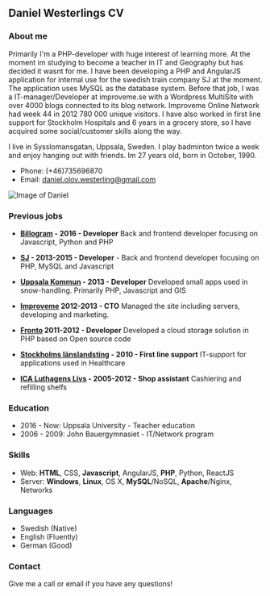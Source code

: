 ## Daniel Westerlings CV

### About me
Primarily I'm a PHP-developer with huge interest of learning more. At the moment im studying to become a teacher in IT and Geography but has decided it wasnt for me. I have been developing a PHP and AngularJS application for internal use for the swedish train company SJ at the moment. The application uses MySQL as the database system. Before that job, I was a IT-manager/Developer at improveme.se with a Wordpress MultiSite with over 4000 blogs connected to its blog network. Improveme Online Network had week 44 in 2012 780 000 unique visitors. I have also worked in first line support for Stockholm Hospitals and 6 years in a grocery store, so I have acquired some social/customer skills along the way.


I live in Sysslomansgatan, Uppsala, Sweden. I play badminton twice a week and enjoy hanging out with friends. Im 27 years old, born in October, 1990.
* Phone: (+46)735696870
* Email: daniel.olov.westerling@gmail.com

![Image of Daniel](https://scontent.fbma2-1.fna.fbcdn.net/v/t1.0-9/22228496_10155088135451909_731543235580180837_n.jpg?oh=90aec3ad9ab39634154019954f2453d7&oe=5AB8F2F7)

### Previous jobs

* **[Billogram](http://billogram.com) - 2016 - Developer** Back and frontend developer focusing on Javascript, Python and PHP

* **[SJ](http://sj.se) - 2013-2015 - Developer** - Back and frontend developer focusing on PHP, MySQL and Javascript

* **[Uppsala Kommun](http://uppsala.se) - 2013 - Developer** Developed small apps used in snow-handling. Primarily PHP, Javascript and GIS

* **[Improveme](http://improveme.se) 2012-2013 - CTO** Managed the site including servers, developing and marketing. 

* **[Fronto](http://www.fronto.se/) 2011-2012 - Developer** Developed a cloud storage solution in PHP based on Open source code

* **[Stockholms länslandsting](http://www.sll.se/) - 2010 - First line support** IT-support for applications used in Healthcare

* **[ICA Luthagens Livs](https://www.ica.se/butiker/supermarket/uppsala/ica-supermarket-luthagens-livs-1495/start/) - 2005-2012 - Shop assistant** Cashiering and refilling shelfs

### Education
* 2016 - Now: Uppsala University - Teacher education
* 2006 - 2009: John Bauergymnasiet - IT/Network program

### Skills
* Web: **HTML**, CSS, **Javascript**, AngularJS, **PHP**, Python, ReactJS
* Server: **Windows**, **Linux**, OS X, **MySQL**/NoSQL, **Apache**/Nginx, Networks

### Languages
* Swedish (Native)
* English (Fluently)
* German (Good)

### Contact
Give me a call or email if you have any questions!
